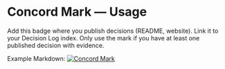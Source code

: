 <!-- status: stub; target: 150+ words -->
# Concord Mark — Usage

Add this badge where you publish decisions (README, website). Link it to your Decision Log index. Only use the mark if you have at least one published decision with evidence.

Example Markdown:
[![Concord Mark](docs/img/concord_mark.svg)](docs/decisions/)

